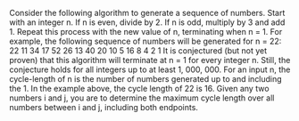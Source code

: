 Consider the following algorithm to generate a sequence of numbers. Start with an integer n. If n is even, divide by 2. If n is odd, multiply by 3 and add 1. Repeat this process with the new value of n, terminating when n = 1. For example, the following sequence of numbers will be generated for n = 22:
22 11 34 17 52 26 13 40 20 10 5 16 8 4 2 1
It is conjectured (but not yet proven) that this algorithm will terminate at n = 1 for every integer n. Still, the conjecture holds for all integers up to at least 1, 000, 000.
For an input n, the cycle-length of n is the number of numbers generated up to and including the 1. In the example above, the cycle length of 22 is 16. Given any two numbers i and j, you are to determine the maximum cycle length over all numbers between i and j, including both endpoints.
